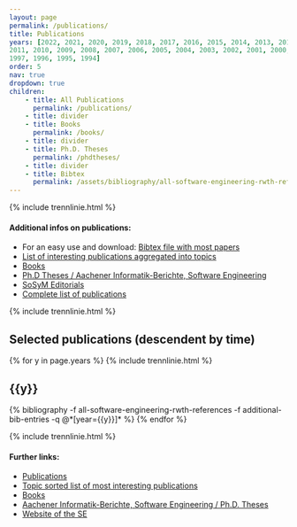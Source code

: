 ```yaml
---
layout: page
permalink: /publications/
title: Publications
years: [2022, 2021, 2020, 2019, 2018, 2017, 2016, 2015, 2014, 2013, 2012, 
2011, 2010, 2009, 2008, 2007, 2006, 2005, 2004, 2003, 2002, 2001, 2000, 1999, 1998, 
1997, 1996, 1995, 1994]
order: 5
nav: true
dropdown: true
children: 
    - title: All Publications
      permalink: /publications/
    - title: divider
    - title: Books
      permalink: /books/
    - title: divider
    - title: Ph.D. Theses
      permalink: /phdtheses/
    - title: divider
    - title: Bibtex
      permalink: /assets/bibliography/all-software-engineering-rwth-references.bib
---
```


{% include trennlinie.html %}

#### Additional infos on publications: 

* For an easy use and download: [Bibtex file with most 
  papers](/assets/bibliography/all-software-engineering-rwth-references.bib)
* [List of interesting publications aggregated into topics](/research)
* [Books](/books)
* [Ph.D Theses / Aachener Informatik-Berichte, Software Engineering](/phdtheses)
* [SoSyM Editorials](http://www.sosym.org/editorials/)  
* [Complete list of publications](https://www.se-rwth.de/publications/)

{% include trennlinie.html %}

## Selected publications (descendent by time) 

<div class="publications">
  {% for y in page.years %}
    {% include trennlinie.html %}
    <h2 class="year">{{y}}</h2>
    {% bibliography -f all-software-engineering-rwth-references -f additional-bib-entries -q 
    @*[year={{y}}]* %}
  {% endfor %}
</div>


{% include trennlinie.html %}

#### Further links:

- [Publications](/publications)
- [Topic sorted list of most interesting publications](/research)
- [Books](/books)
- [Aachener Informatik-Berichte, Software Engineering / Ph.D. Theses](/phdtheses)
- [Website of the SE](https://www.se-rwth.de)

